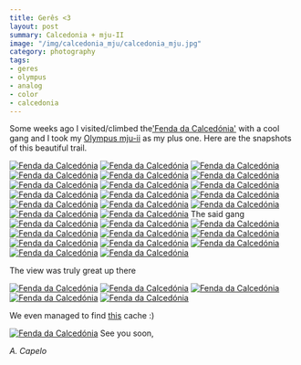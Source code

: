 ```yaml
---
title: Gerês <3
layout: post
summary: Calcedonia + mju-II
image: "/img/calcedonia_mju/calcedonia_mju.jpg"
category: photography
tags:
- geres
- olympus
- analog
- color
- calcedonia
---
```


Some weeks ago I visited/climbed the['Fenda da Calcedónia'](http://www.viagensasolta.com/2013/10/caminhada-na-fenda-da-calcedonia-geres.html) with a cool gang and I took my [Olympus mju-ii](http://camerapedia.wikia.com/wiki/Olympus_mju_II) as my plus one. Here are the snapshots of this beautiful trail.

<a href="https://www.flickr.com/photos/acapelo/26074529505/in/photostream" target="_blank" title="Fenda da Calcedónia"><img src="https://farm2.staticflickr.com/1482/26074529505_ed60283c87_c.jpg" alt="Fenda da Calcedónia"></a>
<a href="https://www.flickr.com/photos/acapelo/25471925733/in/photostream" target="_blank" title="Fenda da Calcedónia"><img src="https://farm2.staticflickr.com/1447/25471925733_c1e6d2e7a7_c.jpg" alt="Fenda da Calcedónia"></a>
<a href="https://www.flickr.com/photos/acapelo/25981974472/in/photostream" target="_blank" title="Fenda da Calcedónia"><img src="https://farm2.staticflickr.com/1617/25981974472_974d5c90a9_c.jpg" alt="Fenda da Calcedónia"></a>
<a href="https://www.flickr.com/photos/acapelo/25469740394/in/photostream" target="_blank" title="Fenda da Calcedónia"><img src="https://farm2.staticflickr.com/1452/25469740394_78e589f7b4_c.jpg" alt="Fenda da Calcedónia"></a>
<a href="https://www.flickr.com/photos/acapelo/25469725204/in/photostream" target="_blank" title="Fenda da Calcedónia"><img src="https://farm2.staticflickr.com/1613/25469725204_a6294ceb43_c.jpg" alt="Fenda da Calcedónia"></a>
<a href="https://www.flickr.com/photos/acapelo/26074468395/in/photostream" target="_blank" title="Fenda da Calcedónia"><img src="https://farm2.staticflickr.com/1671/26074468395_417476fc93_c.jpg" alt="Fenda da Calcedónia"></a>
<a href="https://www.flickr.com/photos/acapelo/25981921292/in/photostream" target="_blank" title="Fenda da Calcedónia"><img src="https://farm2.staticflickr.com/1626/25981921292_fed4a62f91_c.jpg" alt="Fenda da Calcedónia"></a>
<a href="https://www.flickr.com/photos/acapelo/26008086501/in/photostream" target="_blank" title="Fenda da Calcedónia"><img src="https://farm2.staticflickr.com/1522/26008086501_7a811d10d3_c.jpg" alt="Fenda da Calcedónia"></a>
<a href="https://www.flickr.com/photos/acapelo/25801557570/in/photostream" target="_blank" title="Fenda da Calcedónia"><img src="https://farm2.staticflickr.com/1452/25801557570_8517ce498c_c.jpg" alt="Fenda da Calcedónia"></a>
<a href="https://www.flickr.com/photos/acapelo/25469631534/in/photostream" target="_blank" title="Fenda da Calcedónia"><img src="https://farm2.staticflickr.com/1574/25469631534_1a03bcaac4_c.jpg" alt="Fenda da Calcedónia"></a>
<a href="https://www.flickr.com/photos/acapelo/26074348915/in/photostream" target="_blank" title="Fenda da Calcedónia"><img src="https://farm2.staticflickr.com/1696/26074348915_df6965e01b_c.jpg" alt="Fenda da Calcedónia"></a>
<a href="https://www.flickr.com/photos/acapelo/25801469750/in/photostream" target="_blank" title="Fenda da Calcedónia"><img src="https://farm2.staticflickr.com/1563/25801469750_fdd9f1331c_c.jpg" alt="Fenda da Calcedónia"></a>
<a href="https://www.flickr.com/photos/acapelo/26074289195/in/photostream" target="_blank" title="Fenda da Calcedónia"><img src="https://farm2.staticflickr.com/1644/26074289195_efa93c53c1_c.jpg" alt="Fenda da Calcedónia"></a>
<a href="https://www.flickr.com/photos/acapelo/25469509764/in/photostream" target="_blank" title="Fenda da Calcedónia"><img src="https://farm2.staticflickr.com/1471/25469509764_7a3d4d8ac4_c.jpg" alt="Fenda da Calcedónia"></a>
<a href="https://www.flickr.com/photos/acapelo/25980855852/in/photostream" target="_blank" title="Fenda da Calcedónia"><img src="https://farm2.staticflickr.com/1509/25980855852_8f2559bd4e_c.jpg" alt="Fenda da Calcedónia"></a>
<a href="https://www.flickr.com/photos/acapelo/26048319966/in/photostream" target="_blank" title="Fenda da Calcedónia"><img src="https://farm2.staticflickr.com/1544/26048319966_120136ca28_c.jpg" alt="Fenda da Calcedónia"></a>
<a href="https://www.flickr.com/photos/acapelo/26048297576/in/photostream" target="_blank" title="Fenda da Calcedónia"><img src="https://farm2.staticflickr.com/1707/26048297576_ee03256021_c.jpg" alt="Fenda da Calcedónia"></a>
The said gang
<a href="https://www.flickr.com/photos/acapelo/25981666862/in/photostream" target="_blank" title="Fenda da Calcedónia"><img src="https://farm2.staticflickr.com/1553/25981666862_29215ee760_c.jpg" alt="Fenda da Calcedónia"></a>
<a href="https://www.flickr.com/photos/acapelo/26048257936/in/photostream" target="_blank" title="Fenda da Calcedónia"><img src="https://farm2.staticflickr.com/1563/26048257936_4fd8c182dc_c.jpg" alt="Fenda da Calcedónia"></a>
<a href="https://www.flickr.com/photos/acapelo/26074163595/in/photostream" target="_blank" title="Fenda da Calcedónia"><img src="https://farm2.staticflickr.com/1457/26074163595_3577544721_c.jpg" alt="Fenda da Calcedónia"></a>
<a href="https://www.flickr.com/photos/acapelo/25801296820/in/photostream" target="_blank" title="Fenda da Calcedónia"><img src="https://farm2.staticflickr.com/1656/25801296820_e30563124c_c.jpg" alt="Fenda da Calcedónia"></a>
<a href="https://www.flickr.com/photos/acapelo/25801277880/in/photostream" target="_blank" title="Fenda da Calcedónia"><img src="https://farm2.staticflickr.com/1506/25801277880_50973a6389_c.jpg" alt="Fenda da Calcedónia"></a>
<a href="https://www.flickr.com/photos/acapelo/25801257980/in/photostream" target="_blank" title="Fenda da Calcedónia"><img src="https://farm2.staticflickr.com/1571/25801257980_d3782e3d3e_c.jpg" alt="Fenda da Calcedónia"></a>
<a href="https://www.flickr.com/photos/acapelo/26048159566/in/photostream" target="_blank" title="Fenda da Calcedónia"><img src="https://farm2.staticflickr.com/1560/26048159566_befcb59a97_c.jpg" alt="Fenda da Calcedónia"></a>
<a href="https://www.flickr.com/photos/acapelo/26048132486/in/photostream" target="_blank" title="Fenda da Calcedónia"><img src="https://farm2.staticflickr.com/1667/26048132486_3c88d41534_c.jpg" alt="Fenda da Calcedónia"></a>
<a href="https://www.flickr.com/photos/acapelo/25981502052/in/photostream" target="_blank" title="Fenda da Calcedónia"><img src="https://farm2.staticflickr.com/1487/25981502052_4fc1ef1b4a_c.jpg" alt="Fenda da Calcedónia"></a>
<a href="https://www.flickr.com/photos/acapelo/25801164950/in/photostream" target="_blank" title="Fenda da Calcedónia"><img src="https://farm2.staticflickr.com/1444/25801164950_b3cdd721fb_c.jpg" alt="Fenda da Calcedónia"></a>
<a href="https://www.flickr.com/photos/acapelo/26048068966/in/photostream" target="_blank" title="Fenda da Calcedónia"><img src="https://farm2.staticflickr.com/1595/26048068966_d214dd14a5_c.jpg" alt="Fenda da Calcedónia"></a>

The view was truly great  up there

<a href="https://www.flickr.com/photos/acapelo/25469217484/in/photostream" target="_blank" title="Fenda da Calcedónia"><img src="https://farm2.staticflickr.com/1522/25469217484_0735911430_c.jpg" alt="Fenda da Calcedónia"></a>
<a href="https://www.flickr.com/photos/acapelo/25469188034/in/photostream" target="_blank" title="Fenda da Calcedónia"><img src="https://farm2.staticflickr.com/1685/25469188034_b3548bd180_c.jpg" alt="Fenda da Calcedónia"></a>
<a href="https://www.flickr.com/photos/acapelo/25469125704/in/photostream" target="_blank" title="Fenda da Calcedónia"><img src="https://farm2.staticflickr.com/1513/25469125704_e87c5fb843_c.jpg" alt="Fenda da Calcedónia"></a>
<a href="https://www.flickr.com/photos/acapelo/25469107044/in/photostream" target="_blank" title="Fenda da Calcedónia"><img src="https://farm2.staticflickr.com/1599/25469107044_ee6df51fcc_c.jpg" alt="Fenda da Calcedónia"></a>
<a href="https://www.flickr.com/photos/acapelo/25981229202/in/photostream" target="_blank" title="Fenda da Calcedónia"><img src="https://farm2.staticflickr.com/1581/25981229202_68b041ea4a_c.jpg" alt="Fenda da Calcedónia"></a>

We even managed to find [this](https://www.geocaching.com/geocache/GCGZCK_fenda-da-calcedonia?guid=d6a18f63-302c-4d6b-9a05-527ade62dbb2) cache :)

<a href="https://www.flickr.com/photos/acapelo/26007291701/in/photostream" target="_blank" title="Fenda da Calcedónia"><img src="https://farm2.staticflickr.com/1574/26007291701_cf4e1ffbeb_c.jpg" alt="Fenda da Calcedónia"></a>
See you soon,

*A. Capelo*


